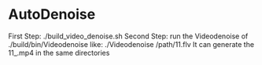 # AutoDenoise
First Step:
./build_video_denoise.sh
Second Step:
run the Videodenoise of  ./build/bin/Videodenoise
like:
./Videodenoise  /path/11.flv
It can generate the 11_.mp4 in the same directories 


